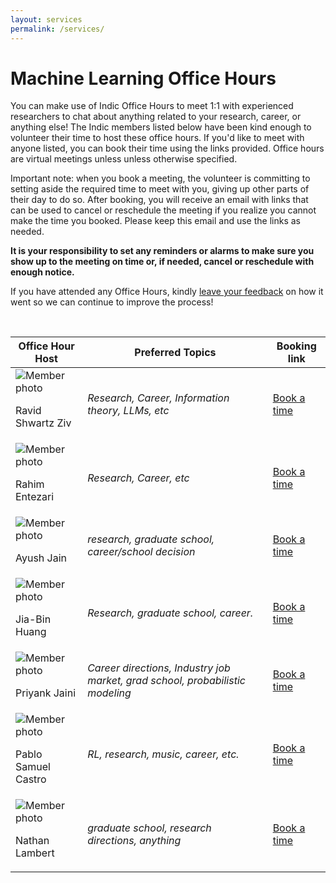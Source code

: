 ```yaml
---
layout: services
permalink: /services/
---
```




# Machine Learning Office Hours

You can make use of Indic Office Hours to meet 1:1 with experienced researchers to chat about anything related to your research, career, or anything else! The Indic members listed below have been kind enough to volunteer their time to host these office hours. If you'd like to meet with anyone listed, you can book their time using the links provided. Office hours are virtual meetings unless unless otherwise specified.

Important note: when you book a meeting, the volunteer is committing to setting aside the required time to meet with you, giving up other parts of their day to do so. After booking, you will receive an email with links that can be used to cancel or reschedule the meeting if you realize you cannot make the time you booked. Please keep this email and use the links as needed.

**It is your responsibility to set any reminders or alarms to make sure you show up to the meeting on time or, if needed, cancel or reschedule with enough notice.**

If you have attended any Office Hours, kindly [leave your feedback](https://forms.gle/RB2WH5yvfNpUpDWn6) on how it went so we can continue to improve the process!

<br>

| Office Hour Host | Preferred Topics | Booking link |
|---|---|---|
| <div class="ohhost"> <div class="image"><img src="https://mlcollective.org/media/ravid_crop.jpg" alt="Member photo"></div> <div class="text"> <p class="name">Ravid Shwartz Ziv</p> <p class="info"> <a href="https://www.ravid-shwartz-ziv.com/"><i class="fas fa-home"></i></a> <a href="https://scholar.google.com/citations?user=SqsLFwMAAAAJ&amp;hl=en&amp;oi=ao"><i class="ai ai-google-scholar"></i></a> <a href="https://x.com/ziv_ravid"><i class="fab fa-twitter"></i></a> </p> </div> </div> | <div class="ohhost"> <p><i>Research, Career, Information theory, LLMs, etc</i></p> </div> | <div class="ohhost"> <p><a target="_blank" href="https://calendar.app.google/Lkm95fi1G7jKavG4A">Book a time</a></p> </div> |
| <div class="ohhost"> <div class="image"><img src="https://mlcollective.org/media/photo_2024-02-16_00.19.00_crop.jpeg" alt="Member photo"></div> <div class="text"> <p class="name">Rahim Entezari</p> <p class="info"> <a href="https://rahimentezari.github.io"><i class="fas fa-home"></i></a> <a href="https://scholar.google.com/citations?hl=en&amp;user=CmTeX7kAAAAJ&amp;view_op=list_works&amp;sortby=pubdate"><i class="ai ai-google-scholar"></i></a> <a href="https://twitter.com/rahiment"><i class="fab fa-twitter"></i></a> </p> </div> </div> | <div class="ohhost"> <p><i>Research, Career, etc</i></p> </div> | <div class="ohhost"> <p><a target="_blank" href="https://calendar.app.google/3xVYACxeHSsq4kEb7">Book a time</a></p> </div> |
| <div class="ohhost"> <div class="image"><img src="https://mlcollective.org/media/avatar_crop.jpg" alt="Member photo"></div> <div class="text"> <p class="name">Ayush Jain</p> <p class="info"> <a href="https://ayushjain1144.github.io/"><i class="fas fa-home"></i></a> <a href="https://scholar.google.com/citations?user=cV-Nm_0AAAAJ&amp;hl=en"><i class="ai ai-google-scholar"></i></a> <a href="https://twitter.com/ayushjain1144"><i class="fab fa-twitter"></i></a> <a href="https://github.com/ayushjain1144"><i class="fab fa-github"></i></a> </p> </div> </div> | <div class="ohhost"> <p><i>research, graduate school, career/school decision</i></p> </div> | <div class="ohhost"> <p><a target="_blank" href="https://calendly.com/ayushjain1144/30min">Book a time</a></p> </div> |
| <div class="ohhost"> <div class="image"><img src="https://mlcollective.org/media/jbhuang_crop.jpeg" alt="Member photo"></div> <div class="text"> <p class="name">Jia-Bin Huang</p> <p class="info"> <a href="https://jbhuang0604.github.io/"><i class="fas fa-home"></i></a> <a href="https://scholar.google.com/citations?user=pp848fYAAAAJ&amp;hl=en"><i class="ai ai-google-scholar"></i></a> <a href="https://twitter.com/jbhuang0604"><i class="fab fa-twitter"></i></a> </p> </div> </div> | <div class="ohhost"> <p><i>Research, graduate school, career.</i></p> </div> | <div class="ohhost"> <p><a target="_blank" href="https://jbhuang0604.github.io/#open-office-hour">Book a time</a></p> </div> |
| <div class="ohhost"> <div class="image"><img src="https://mlcollective.org/media/Priyank-profile-2_crop.jpg" alt="Member photo"></div> <div class="text"> <p class="name">Priyank Jaini</p> <p class="info"> <a href="https://priyankjaini.github.io/"><i class="fas fa-home"></i></a> <a href="https://scholar.google.ca/citations?user=keg9BGEAAAAJ&amp;hl=en"><i class="ai ai-google-scholar"></i></a> <a href="https://twitter.com/priyankjaini"><i class="fab fa-twitter"></i></a> </p> </div> </div> | <div class="ohhost"> <p><i>Career directions, Industry job market, grad school, probabilistic modeling</i></p> </div> | <div class="ohhost"> <p><a target="_blank" href="https://calendly.com/pjaini/15min">Book a time</a></p> </div> |
| <div class="ohhost"> <div class="image"><img src="https://mlcollective.org/media/psc_gradient_crop.png" alt="Member photo"></div> <div class="text"> <p class="name">Pablo Samuel Castro</p> <p class="info"> <a href="https://psc-g.github.io/"><i class="fas fa-home"></i></a> <a href="https://scholar.google.com/citations?user=jn5r6TsAAAAJ&amp;hl=en"><i class="ai ai-google-scholar"></i></a> <a href="https://twitter.com/pcastr"><i class="fab fa-twitter"></i></a> </p> </div> </div> | <div class="ohhost"> <p><i>RL, research, music, career, etc.</i></p> </div> | <div class="ohhost"> <p><a target="_blank" href="https://calendar.app.google/SRAa924Z2ac2D31x9">Book a time</a></p> </div> |
| <div class="ohhost"> <div class="image"><img src="https://mlcollective.org/media/61802f08da76400ceead5c52_headshot-p-500_crop.jpeg" alt="Member photo"></div> <div class="text"> <p class="name">Nathan Lambert</p> <p class="info"> <a href="https://www.natolambert.com/"><i class="fas fa-home"></i></a> <a href="https://scholar.google.com/citations?user=O4jW7BsAAAAJ&amp;hl"><i class="ai ai-google-scholar"></i></a> <a href="https://twitter.com/natolambert"><i class="fab fa-twitter"></i></a> </p> </div> </div> | <div class="ohhost"> <p><i>graduate school, research directions, anything</i></p> </div> | <div class="ohhost"> <p><a target="_blank" href="https://calendly.com/natolambert/mlc">Book a time</a>